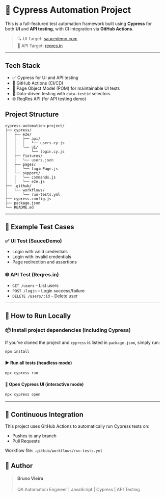 # 🚀 Cypress Automation Project

This is a full-featured test automation framework built using **Cypress** for both **UI** and **API testing**, with CI integration via **GitHub Actions**.

> 🔍 UI Target: [saucedemo.com](https://www.saucedemo.com/)  
> 🔗 API Target: [reqres.in](https://reqres.in/)

---

## Tech Stack
- ✅ Cypress for UI and API testing
- 🔁 GitHub Actions (CI/CD)
- 🧩 Page Object Model (POM) for maintainable UI tests
- 📂 Data-driven testing with `data-testid` selectors
- 🌐 ReqRes API (for API testing demo)

## Project Structure

```plaintext
cypress-automation-project/
├── cypress/
│   ├── e2e/
│   │   ├── api/
│   │   │   └── users.cy.js
│   │   └── ui/
│   │       └── login.cy.js
│   ├── fixtures/
│   │   └── users.json
│   ├── pages/
│   │   └── loginPage.js
│   └── support/
│   │   └── commands.js
│   │   └── e2e.js
├── .github/
│   └── workflows/
│       └── run-tests.yml
├── cypress.config.js
├── package.json
└── README.md
```

---

## 🧪 Example Test Cases

### ✅ UI Test (SauceDemo)
- Login with valid credentials
- Login with invalid credentials
- Page redirection and assertions

### 🌐 API Test (Reqres.in)
- `GET /users` – List users
- `POST /login` – Login success/failure
- `DELETE /users/:id` – Delete user

---

## 🚀 How to Run Locally

### 📦 Install project dependencies (including Cypress)
If you've cloned the project and `cypress` is listed in `package.json`, simply run:
```bash
npm install
```

#### ▶️ Run all tests (headless mode)
```bash
npx cypress run
```

#### 🧪 Open Cypress UI (interactive mode)
```bash
npx cypress open
```
---
## 🔄 Continuous Integration

This project uses GitHub Actions to automatically run Cypress tests on:

- Pushes to any branch
- Pull Requests

Workflow file: `.github/workflows/run-tests.yml`

## 📌 Author
> #### Bruno Vieira
> QA Automation Engineer | JavaScript | Cypress | API Testing